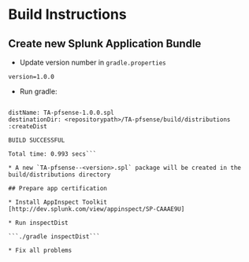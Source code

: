 # Build Instructions

## Create new Splunk Application Bundle

* Update version number in `gradle.properties`

```version=1.0.0```

* Run gradle:

```./gradle createDist

distName: TA-pfsense-1.0.0.spl
destinationDir: <repositorypath>/TA-pfsense/build/distributions
:createDist

BUILD SUCCESSFUL

Total time: 0.993 secs```

* A new `TA-pfsense--<version>.spl` package will be created in the build/distributions directory

## Prepare app certification

* Install AppInspect Toolkit [http://dev.splunk.com/view/appinspect/SP-CAAAE9U]

* Run inspectDist

```./gradle inspectDist```

* Fix all problems
